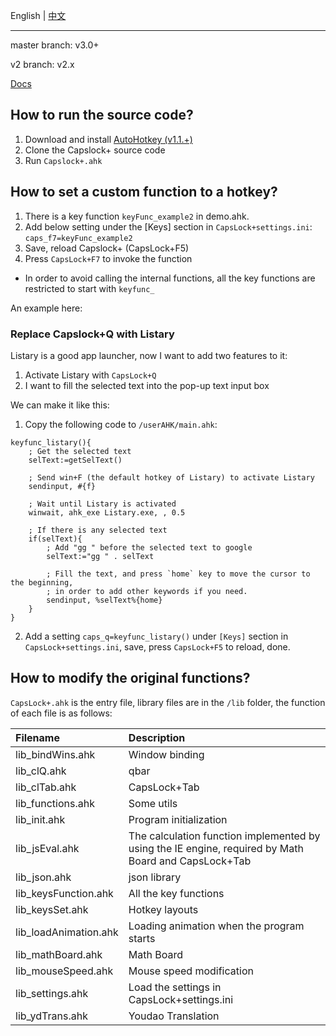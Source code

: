 English | [中文](./README_zh-CN.md)

---

master branch: v3.0+

v2 branch: v2.x

[Docs](https://capslox.com/capslock-plus/en.html)


## How to run the source code?
1. Download and install [AutoHotkey (v1.1.+)](http://www.ahkscript.org/)
2. Clone the Capslock+ source code
3. Run `Capslock+.ahk`

## How to set a custom function to a hotkey?
1. There is a key function `keyFunc_example2` in demo.ahk.
2. Add below setting under the [Keys] section in `CapsLock+settings.ini`:
    `caps_f7=keyFunc_example2`
3. Save, reload Capslock+ (CapsLock+F5)
4. Press `CapsLock+F7` to invoke the function

* In order to avoid calling the internal functions, all the key functions are restricted to start with `keyfunc_`

An example here:

### Replace Capslock+Q with Listary
Listary is a good app launcher, now I want to add two features to it:

1. Activate Listary with `CapsLock+Q`
2. I want to fill the selected text into the pop-up text input box

We can make it like this:

1. Copy the following code to `/userAHK/main.ahk`:
```ahk
keyfunc_listary(){
    ; Get the selected text
    selText:=getSelText()

    ; Send win+F (the default hotkey of Listary) to activate Listary
    sendinput, #{f}

    ; Wait until Listary is activated
    winwait, ahk_exe Listary.exe, , 0.5

    ; If there is any selected text
    if(selText){
        ; Add "gg " before the selected text to google
        selText:="gg " . selText

        ; Fill the text, and press `home` key to move the cursor to the beginning,
        ; in order to add other keywords if you need.
        sendinput, %selText%{home}
    }
}
```

2. Add a setting `caps_q=keyfunc_listary()` under `[Keys]` section in `CapsLock+settings.ini`, save, press `CapsLock+F5` to reload, done.

## How to modify the original functions?
`CapsLock+.ahk` is the entry file, library files are in the `/lib` folder,
the function of each file is as follows:

|Filename|Description|
|:---|:---|
|lib_bindWins.ahk|Window binding|
|lib_clQ.ahk|qbar|
|lib_clTab.ahk|CapsLock+Tab|
|lib_functions.ahk|Some utils|
|lib_init.ahk|Program initialization|
|lib_jsEval.ahk|The calculation function implemented by using the IE engine, required by Math Board and CapsLock+Tab|
|lib_json.ahk|json library|
|lib_keysFunction.ahk|All the key functions|
|lib_keysSet.ahk|Hotkey layouts|
|lib_loadAnimation.ahk|Loading animation when the program starts|
|lib_mathBoard.ahk|Math Board|
|lib_mouseSpeed.ahk|Mouse speed modification|
|lib_settings.ahk|Load the settings in CapsLock+settings.ini|
|lib_ydTrans.ahk|Youdao Translation|

